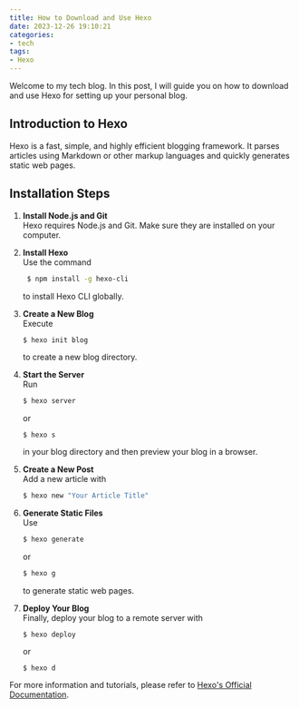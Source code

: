 ```yaml
---
title: How to Download and Use Hexo
date: 2023-12-26 19:10:21
categories:
- tech
tags:
- Hexo
---
```


Welcome to my tech blog. In this post, I will guide you on how to download and use Hexo for setting up your personal blog.

## Introduction to Hexo

Hexo is a fast, simple, and highly efficient blogging framework. It parses articles using Markdown or other markup languages and quickly generates static web pages.

## Installation Steps

1. **Install Node.js and Git**  
   Hexo requires Node.js and Git. Make sure they are installed on your computer.

2. **Install Hexo**  
   Use the command 
   ``` bash
    $ npm install -g hexo-cli
    ```
   to install Hexo CLI globally.

3. **Create a New Blog**  
   Execute 
    ``` bash
    $ hexo init blog
    ```
    to create a new blog directory.

4. **Start the Server**  
   Run 
    ``` bash
    $ hexo server
    ```
    or
    ```
    $ hexo s
    ```
    in your blog directory and then preview your blog in a browser.

5. **Create a New Post**  
   Add a new article with 
    ``` bash
    $ hexo new "Your Article Title"
    ```
6. **Generate Static Files**  
   Use 
    ``` bash
    $ hexo generate
    ```
    or
    ``` bash
    $ hexo g
    ```
    to generate static web pages.

7. **Deploy Your Blog**  
   Finally, deploy your blog to a remote server with 
   ```
   $ hexo deploy
   ```
   or
   ```
   $ hexo d
   ```

For more information and tutorials, please refer to [Hexo's Official Documentation](https://hexo.io/zh-cn/docs/index.html).
